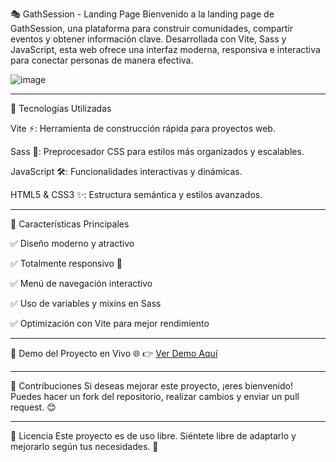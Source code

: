 🎭 GathSession - Landing Page
Bienvenido a la landing page de GathSession, una plataforma para construir comunidades, compartir eventos y obtener información clave.
Desarrollada con Vite, Sass y JavaScript, esta web ofrece una interfaz moderna, responsiva e interactiva para conectar personas de manera efectiva.

![image](https://github.com/user-attachments/assets/57942684-3be7-4d7a-b522-977498fcc833)

---

🚀 Tecnologías Utilizadas

Vite ⚡: Herramienta de construcción rápida para proyectos web.

Sass 🎨: Preprocesador CSS para estilos más organizados y escalables.

JavaScript 🛠️: Funcionalidades interactivas y dinámicas.

HTML5 & CSS3 ✨: Estructura semántica y estilos avanzados.

---

📌 Características Principales

✅ Diseño moderno y atractivo

✅ Totalmente responsivo 📱

✅ Menú de navegación interactivo

✅ Uso de variables y mixins en Sass

✅ Optimización con Vite para mejor rendimiento

---

🔗 Demo del Proyecto en Vivo 🌐
👉 [Ver Demo Aquí](https://proyectos-css-he-git-78172f-german-hernandezs-projects-7d62f0cc.vercel.app)

---

🤝 Contribuciones
Si deseas mejorar este proyecto, ¡eres bienvenido! Puedes hacer un fork del repositorio, realizar cambios y enviar un pull request. 😊

---

📌 Licencia Este proyecto es de uso libre. Siéntete libre de adaptarlo y mejorarlo según tus necesidades. 🚀
